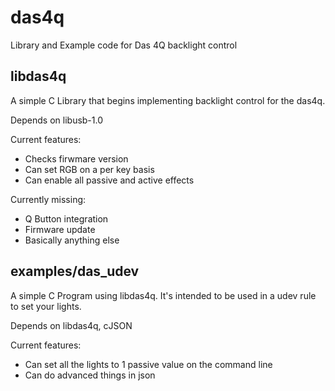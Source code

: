 # das4q
Library and Example code for Das 4Q backlight control

## libdas4q
A simple C Library that begins implementing backlight control for the das4q.

Depends on libusb-1.0

Current features:
  - Checks firwmare version
  - Can set RGB on a per key basis
  - Can enable all passive and active effects

Currently missing:
  - Q Button integration
  - Firmware update
  - Basically anything else

## examples/das_udev
A simple C Program using libdas4q.  It's intended to be used in a udev rule to set your lights.

Depends on libdas4q, cJSON

Current features:
  - Can set all the lights to 1 passive value on the command line
  - Can do advanced things in json
